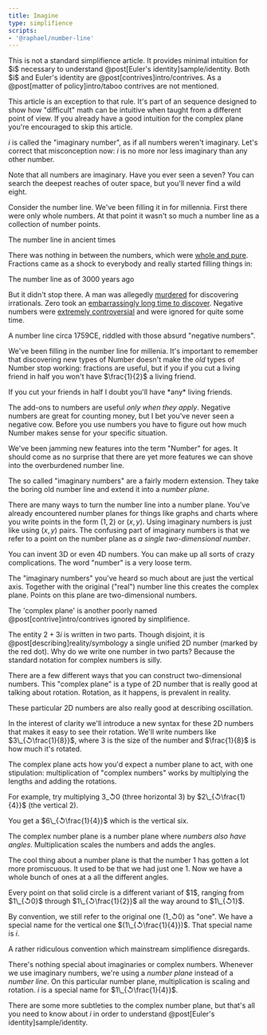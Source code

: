 ```yaml
---
title: Imagine
type: simplifience
scripts:
- '@raphael/number-line'
---
```


<div class="caution" markdown="block">
This is not a standard simplifience article. It provides minimal intuition for $i$ necessary to understand @post[Euler's identity]sample/identity. Both $i$ and Euler's identity are @post[contrives]intro/contrives. As a @post[matter of policy]intro/taboo contrives are not mentioned.

This article is an exception to that rule. It's part of an sequence designed to show how "difficult" math can be intuitive when taught from a different point of view. If you already have a good intuition for the complex plane you're encouraged to skip this article.
</div>

$i$ is called the "imaginary number", as if all numbers weren't imaginary. Let's correct that misconception now: $i$ is no more <span class="info" markdown="inline">nor less</span> imaginary than any other number.

<aside class="info" markdown="block">
Note that all numbers are imaginary. Have you ever seen a seven? You can search the deepest reaches of outer space, but you'll never find a wild eight.
</aside>

Consider the number line. We've been filling it in for millennia. First there were only whole numbers. At that point it wasn't so much a number line as a collection of number points.

<div class="number-line" data-only-numbers="yes" data-positives="yes"></div>
<aside class="info" markdown="block">
The number line in ancient times
</aside>



There was nothing in between the numbers, which were [whole and pure](http://www.youtube.com/watch?v=X1E7I7_r3Cw). Fractions came as a shock to everybody and really started filling things in:

<div class="number-line" data-positives="yes"></div>
<aside class="info" markdown="block">
The number line as of 3000 years ago
</aside>

But it didn't stop there. A man was allegedly [murdered](http://en.wikipedia.org/wiki/Hippasus) for discovering irrationals. Zero took an [embarrassingly long time to discover](http://yaleglobal.yale.edu/about/zero.jsp). Negative numbers were [extremely controversial](http://en.wikipedia.org/wiki/Negative_number#History) and were ignored for quite some time.

<div class="number-line"></div>
<aside class="info" markdown="block">
A number line circa 1759CE, riddled with those absurd "negative numbers".
</aside>

We've been filling in the number line for millenia. It's important to remember that discovering new types of Number doesn't make the *old* types of Number stop working: fractions are useful, but if you if you cut a living friend in half you won't have <span class="info" markdown="inline">$\frac{1}{2}$ a living friend</span>.

<aside class="info" markdown="block">
If you cut your friends in half I doubt you'll have *any* living friends.
</aside>

The add-ons to numbers are useful *only when they apply*. Negative numbers are great for counting money, but I bet you've never seen a negative cow. Before you use numbers you have to figure out how much Number makes sense for your specific situation.

We've been jamming new features into the term "Number" for ages. It should come as no surprise that there are yet more features we can shove into the overburdened number line.

The so called "imaginary numbers" are a fairly modern extension. They take the boring old number line and extend it into a *number plane*.

<div class="number-plane"></div>

There are many ways to turn the number line into a number plane. You've already encountered number planes for things like graphs and charts where you write points in the form $(1, 2)$ or $(x, y)$. Using imaginary numbers is just like using $(x, y)$ pairs. The confusing part of imaginary numbers is that we refer to a point on the number plane as *a single <span class="info" markdown="inline">two-dimensional number</span>*.

<aside class="info" markdown="block">
You can invent 3D or even 4D numbers. You can make up all sorts of crazy complications. The word "number" is a very loose term.
</aside>

The "imaginary numbers" you've heard so much about are just the vertical axis. Together with the original ("real") number line this creates the <span class="info" markdown="inline">complex plane</span>. Points on this plane are two-dimensional numbers.

<aside class="info" markdown="block">
The 'complex plane' is another poorly named @post[contrive]intro/contrives ignored by simplifience.
</aside>

<div class="complex-plane"></div>

The entity $2 + 3i$ is written in two parts. Though disjoint, it is @post[describing]reality/symbology a single unified 2D number (marked by the red dot). Why do we write one number in two parts? Because the standard notation for complex numbers is silly.

There are a few different ways that you can construct two-dimensional numbers. This "complex plane" is a type of 2D number that is really good at talking about rotation. Rotation, as it happens, is prevalent in reality.

<aside class="info" markdown="block">
These particular 2D numbers are also really good at describing oscillation.
</aside>

In the interest of clarity we'll introduce a new syntax for these 2D numbers that makes it easy to see their rotation. We'll write numbers like $3\_{↺\frac{1}{8}}$, where $3$ is the size of the number and $\frac{1}{8}$ is how much it's rotated.

The complex plane acts how you'd expect a number plane to act, with one stipulation: multiplication of "complex numbers" works by multiplying the lengths and adding the rotations.

For example, try multiplying $3\_{↺0}$ (three horizontal 3) by $2\_{↺\frac{1}{4}}$ (the vertical 2).

<div class="polar-plane"></div>

You get a $6\_{↺\frac{1}{4}}$ which is the vertical six.

The complex number plane is a number plane where *numbers also have angles*. Multiplication scales the numbers and adds the angles.

The cool thing about a number plane is that the number $1$ has gotten a lot more promiscuous. It used to be that we had just one $1$. Now we have a whole bunch of ones at a all the different angles.

<div class="one-plane"></div>
<aside class="info" markdown="block">
Every point on that solid circle is a different variant of $1$, ranging from $1\_{↺0}$ through $1\_{↺\frac{1}{2}}$ all the way around to $1\_{↺1}$.
</aside>



By <span class="info" markdown="inline">convention</span>, we still refer to the original one $(1\_{↺0})$ as "one". We have a special name for the vertical one $(1\_{↺\frac{1}{4}})$. That special name is $i$.

<aside class="info" markdown="block">
A rather ridiculous convention which mainstream simplifience disregards.
</aside>


There's nothing special about imaginaries or complex numbers. Whenever we use imaginary numbers, we're using a *number plane* instead of a *number line*. On this particular number plane, multiplication is scaling and rotation. $i$ is a special name for $1\_{↺\frac{1}{4}}$.

There are some more subtleties to the complex number plane, but that's all you need to know about $i$ in order to understand @post[Euler's identity]sample/identity.
